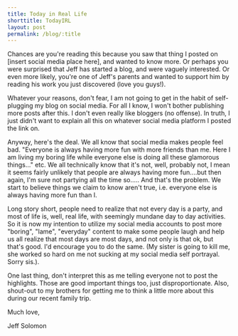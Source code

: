 ```yaml
---
title: Today in Real Life
shorttitle: TodayIRL
layout: post
permalink: /blog/:title
---
```

<script src="/assets/js/lastmod.js" type="text/javascript"></script>

Chances are you're reading this because you saw that thing I posted on [insert social media place here], and wanted to know more.
Or perhaps you were surprised that Jeff has started a blog, and were vaguely interested.
Or even more likely, you're one of Jeff's parents and wanted to support him by reading his work you just discovered (love you guys!).

Whatever your reasons, don't fear, I am not going to get in the habit of self-plugging my blog on social media.
For all I know, I won't bother publishing more posts after this. I don't even really like bloggers (no offense).
In truth, I just didn't want to explain all this on whatever social media platform I posted the link on.

Anyway, here's the deal. We all know that social media makes people feel bad. "Everyone is always having more fun with more friends than me.
Here I am living my boring life while everyone else is doing all these glamorous things..." etc.
We all technically know that it's not, well, probably not, I mean it seems fairly unlikely that people are always having more fun....but then again, I'm sure not partying all the time so.....
And that's the problem. We start to believe things we claim to know aren't true, i.e. everyone else is always having more fun than I.

Long story short, people need to realize that not every day is a party, and most of life is, well, real life, with seemingly mundane day to day activities.
So it is now my intention to utilize my social media accounts to post more "boring", "lame", "everyday" content to
make some people laugh and help us all realize that most days are most days, and not only is that ok, but that's good.
I'd encourage you to do the same. (My sister is going to kill me, she worked so hard on me not sucking at my social
media self portrayal. Sorry sis.).

One last thing, don't interpret this as me telling everyone not to post the highlights. Those are good important things too, just disproportionate.
Also, shout-out to my brothers for getting me to think a little more about this during our recent family trip.


Much love,

Jeff Solomon
